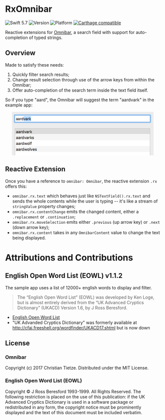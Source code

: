 # RxOmnibar

![Swift 5.7](https://img.shields.io/badge/Swift-5.7-blue.svg?style=flat)
![Version](https://img.shields.io/github/tag/CleanCocoa/Omnibar.svg?style=flat)
![Platform](https://img.shields.io/badge/platform-macOS-lightgrey.svg?style=flat)
[![Carthage compatible](https://img.shields.io/badge/Carthage-compatible-4BC51D.svg?style=flat)](https://github.com/Carthage/Carthage)

Reactive extensions for [Omnibar](https://github.com/CleanCocoa/Omnibar), a search field with support for auto-completion of typed strings.

## Overview

Made to satisfy these needs:

1. Quickly filter search results;
2. Change result selection through use of the arrow keys from within the Omnibar;
3. Offer auto-completion of the search term inside the text field itself.

So if you type "aard", the Omnibar will suggest the term "aardvark" in the example app:

<div align="center">
    <img src="assets/suggestion.png" />
</div>

## Reactive Extension

Once you have a reference to `omnibar: Omnibar`, the reactive extension `.rx` offers this:

- `omnibar.rx.text` which behaves just like `NSTextField().rx.text` and sends the whole contents while the user is typing -- it's like a stream of `stringValue` property changes;
- `omnibar.rx.contentChange` emits the changed content, either a `.replacement` or `.continuation`;
- `omnibar.rx.moveSelection` emits either `.previous` (up arrow key) or `.next` (down arrow key);
- `omnibar.rx.content` takes in any `OmnibarContent` value to change the text being displayed.


# Attributions and Contributions

## English Open Word List (EOWL) v1.1.2

The sample app uses a list of 12000+ english words to display and filter.

> The “English Open Word List” (EOWL) was developed by Ken Loge, but is almost entirely derived from the “UK Advanced Cryptics Dictionary” (UKACD) Version 1.6, by J Ross Beresford.

- [English Open Word List](http://dreamsteep.com/projects/the-english-open-word-list.html)
- "UK Advanded Cryptics Dictionary" was formerly available at <http://cfaj.freeshell.org/wordfinder/UKACD17.shtml> but is now down

## License

### Omnibar

Copyright (c) 2017 Christian Tietze. Distributed under the MIT License.

### English Open Word List (EOWL)

Copyright © J Ross Beresford 1993-1999. All Rights Reserved. The following restriction is placed on the use of this publication: if the UK Advanced Cryptics Dictionary is used in a software package or redistributed in any form, the copyright notice must be prominently displayed and the text of this document must be included verbatim.

